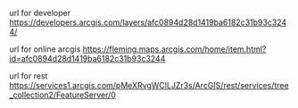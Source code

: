 url for developer
https://developers.arcgis.com/layers/afc0894d28d1419ba6182c31b93c3244/

url for online arcgis
https://fleming.maps.arcgis.com/home/item.html?id=afc0894d28d1419ba6182c31b93c3244

url for rest
https://services1.arcgis.com/pMeXRvgWClLJZr3s/ArcGIS/rest/services/tree_collection2/FeatureServer/0
